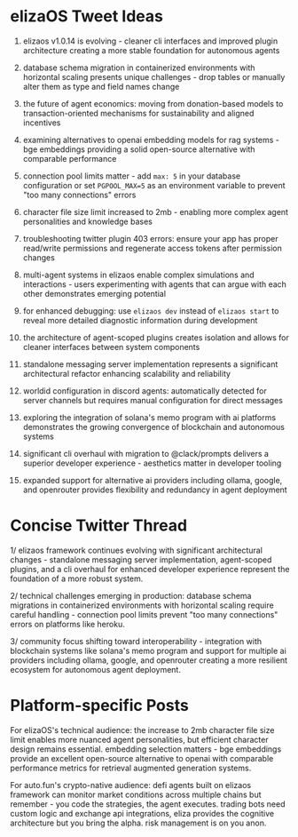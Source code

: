 # elizaOS Tweet Ideas

1. elizaos v1.0.14 is evolving - cleaner cli interfaces and improved plugin architecture creating a more stable foundation for autonomous agents

2. database schema migration in containerized environments with horizontal scaling presents unique challenges - drop tables or manually alter them as type and field names change

3. the future of agent economics: moving from donation-based models to transaction-oriented mechanisms for sustainability and aligned incentives

4. examining alternatives to openai embedding models for rag systems - bge embeddings providing a solid open-source alternative with comparable performance

5. connection pool limits matter - add `max: 5` in your database configuration or set `PGPOOL_MAX=5` as an environment variable to prevent "too many connections" errors

6. character file size limit increased to 2mb - enabling more complex agent personalities and knowledge bases

7. troubleshooting twitter plugin 403 errors: ensure your app has proper read/write permissions and regenerate access tokens after permission changes

8. multi-agent systems in elizaos enable complex simulations and interactions - users experimenting with agents that can argue with each other demonstrates emerging potential

9. for enhanced debugging: use `elizaos dev` instead of `elizaos start` to reveal more detailed diagnostic information during development

10. the architecture of agent-scoped plugins creates isolation and allows for cleaner interfaces between system components

11. standalone messaging server implementation represents a significant architectural refactor enhancing scalability and reliability

12. worldid configuration in discord agents: automatically detected for server channels but requires manual configuration for direct messages

13. exploring the integration of solana's memo program with ai platforms demonstrates the growing convergence of blockchain and autonomous systems

14. significant cli overhaul with migration to @clack/prompts delivers a superior developer experience - aesthetics matter in developer tooling

15. expanded support for alternative ai providers including ollama, google, and openrouter provides flexibility and redundancy in agent deployment

# Concise Twitter Thread

1/ elizaos framework continues evolving with significant architectural changes - standalone messaging server implementation, agent-scoped plugins, and a cli overhaul for enhanced developer experience represent the foundation of a more robust system.

2/ technical challenges emerging in production: database schema migrations in containerized environments with horizontal scaling require careful handling - connection pool limits prevent "too many connections" errors on platforms like heroku.

3/ community focus shifting toward interoperability - integration with blockchain systems like solana's memo program and support for multiple ai providers including ollama, google, and openrouter creating a more resilient ecosystem for autonomous agent deployment.

# Platform-specific Posts

For elizaOS's technical audience:
the increase to 2mb character file size limit enables more nuanced agent personalities, but efficient character design remains essential. embedding selection matters - bge embeddings provide an excellent open-source alternative to openai with comparable performance metrics for retrieval augmented generation systems.

For auto.fun's crypto-native audience:
defi agents built on elizaos framework can monitor market conditions across multiple chains but remember - you code the strategies, the agent executes. trading bots need custom logic and exchange api integrations, eliza provides the cognitive architecture but you bring the alpha. risk management is on you anon.